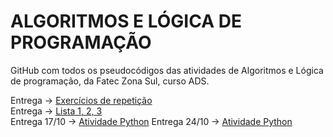 # ALGORITMOS E LÓGICA DE PROGRAMAÇÃO

GitHub com todos os pseudocódigos das atividades de Algoritmos e Lógica de programação, da Fatec Zona Sul, curso ADS.

Entrega -> [Exercícios de repetição](Repetição)  
Entrega -> [Lista 1, 2, 3](Manzano)  
Entrega 17/10 -> [Atividade Python](<exercicios de python/Atividade_entrega_17_10.ipynb>)
Entrega 24/10 -> [Atividade Python](<exercicios de python/Atividades_entrega_24_10.ipynb>)